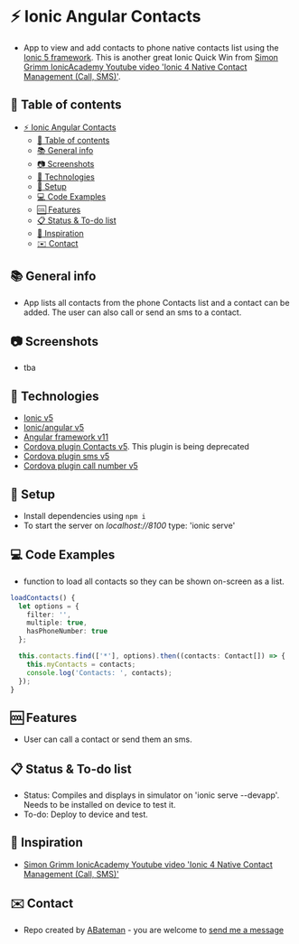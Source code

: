 # :zap: Ionic Angular Contacts

* App to view and add contacts to phone native contacts list using the [Ionic 5 framework](https://ionicframework.com/docs). This is another great Ionic Quick Win from [Simon Grimm IonicAcademy Youtube video 'Ionic 4 Native Contact Management (Call, SMS)'](https://www.youtube.com/watch?v=a8vOLMcOg68).

## :page_facing_up: Table of contents

* [:zap: Ionic Angular Contacts](#zap-ionic-angular-contacts)
  * [:page_facing_up: Table of contents](#page_facing_up-table-of-contents)
  * [:books: General info](#books-general-info)
  * [:camera: Screenshots](#camera-screenshots)
  * [:signal_strength: Technologies](#signal_strength-technologies)
  * [:floppy_disk: Setup](#floppy_disk-setup)
  * [:computer: Code Examples](#computer-code-examples)
  * [:cool: Features](#cool-features)
  * [:clipboard: Status & To-do list](#clipboard-status--to-do-list)
  * [:clap: Inspiration](#clap-inspiration)
  * [:envelope: Contact](#envelope-contact)

## :books: General info

* App lists all contacts from the phone Contacts list and a contact can be added. The user can also call or send an sms to a contact.

## :camera: Screenshots

* tba

## :signal_strength: Technologies

* [Ionic v5](https://ionicframework.com/)
* [Ionic/angular v5](https://ionicframework.com/)
* [Angular framework v11](https://angular.io/)
* [Cordova plugin Contacts v5](https://github.com/apache/cordova-plugin-contacts). This plugin is being deprecated
* [Cordova plugin sms v5](https://github.com/cordova-sms/cordova-sms-plugin)
* [Cordova plugin call number v5](https://github.com/Rohfosho/CordovaCallNumberPlugin)

## :floppy_disk: Setup

* Install dependencies using `npm i`
* To start the server on _localhost://8100_ type: 'ionic serve'

## :computer: Code Examples

* function to load all contacts so they can be shown on-screen as a list.

```typescript
loadContacts() {
  let options = {
    filter: '',
    multiple: true,
    hasPhoneNumber: true
  };

  this.contacts.find(['*'], options).then((contacts: Contact[]) => {
    this.myContacts = contacts;
    console.log('Contacts: ', contacts);
  });
}
```

## :cool: Features

* User can call a contact or send them an sms.

## :clipboard: Status & To-do list

* Status: Compiles and displays in simulator on 'ionic serve --devapp'. Needs to be installed on device to test it.
* To-do: Deploy to device and test.

## :clap: Inspiration

* [Simon Grimm IonicAcademy Youtube video 'Ionic 4 Native Contact Management (Call, SMS)'](https://www.youtube.com/watch?v=a8vOLMcOg68)

## :envelope: Contact

* Repo created by [ABateman](https://www.andrewbateman.org) - you are welcome to [send me a message](https://andrewbateman.org/contact)
